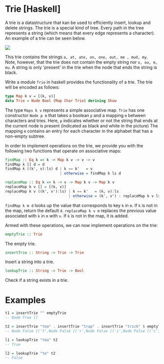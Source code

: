# Trie [Haskell]

A trie is a datastructure that kan be used to efficiently insert, lookup and delete strings.
The trie is a special kind of tree. Every path in the tree represents a string (which means that every edge represents a character).
An example of a trie can be seen below.

![](http://quinnftw.com/assets/images/trie.jpg)

This trie contains the strings `a, at, ate, on, one, out, me , mud, my`.
Note, however, that the trie does not contain the empty string nor `o, ou, m, mu`.
A string is only 'present' in the trie when the node that ends the string is black.

Write a module `Trie` in haskell provides the functionality of a trie.
The trie will be encoded as follows:

```haskell
type Map k v = [(k, v)]
data Trie = Node Bool (Map Char Trie) deriving Show
```

The type `Maps k v` represents a simple associative map.
`Trie` has one constructor `Node p m` that takes a boolean `p` and a mapping `m` between characters and tries.
Here, `p` indicates whether or not the string that ends at the current node is present (indicated as black and white in the picture)
The mapping `m` contains an entry for each character in the alphabet that has a non-empty subtree.

In order to implement operations on the trie, we provide you with the following two functions that operate on associative maps:

```haskell
findMap :: Eq k => k -> Map k v -> v -> v
findMap k [] d = d
findMap k ((k', v):ls) d | k == k'   = v
                         | otherwise = findMap k ls d

replaceMap :: Eq k => k -> v -> Map k v -> Map k v
replaceMap k v [] = [(k, v)]
replaceMap k v ((k', v'):ls) | k == k'   = (k, v):ls
                             | otherwise = (k', v') : replaceMap k v ls
```
`findMap k m d` looks up the value that corresponds to key `k` in `m`. If `k` is not in the map, return the default `d`.
`replaceMap k v m` replaces the previous value associated with `k` in `m` with `v`. If `k` is not in the map, it is added.

Armed with these operations, we can now implement operations on the trie:

```haskell
emptyTrie :: Trie
```
The empty trie.

```haskell
insertTrie :: String -> Trie -> Trie
```
Insert a string into a trie.

```haskell
lookupTrie :: String -> Trie -> Bool
```
Check if a string exists in a trie.

# Examples
```haskell
t1 = insertTrie "" emptyTrie
-- Node True []

t2 = insertTrie "tea" . insertTrie "trap" . insertTrie "trick" $ emptyTrie
-- Node False [('t',Node False [('r',Node False [('i',Node False [('c',Node False [('k',Node True [])])]),('a',Node False [('p',Node True [])])]),('e',Node False [('a',Node True [])])])]

l1 = lookupTrie "tea" t2
-- True

l2 = lookupTrie "te" t2
-- False
```
